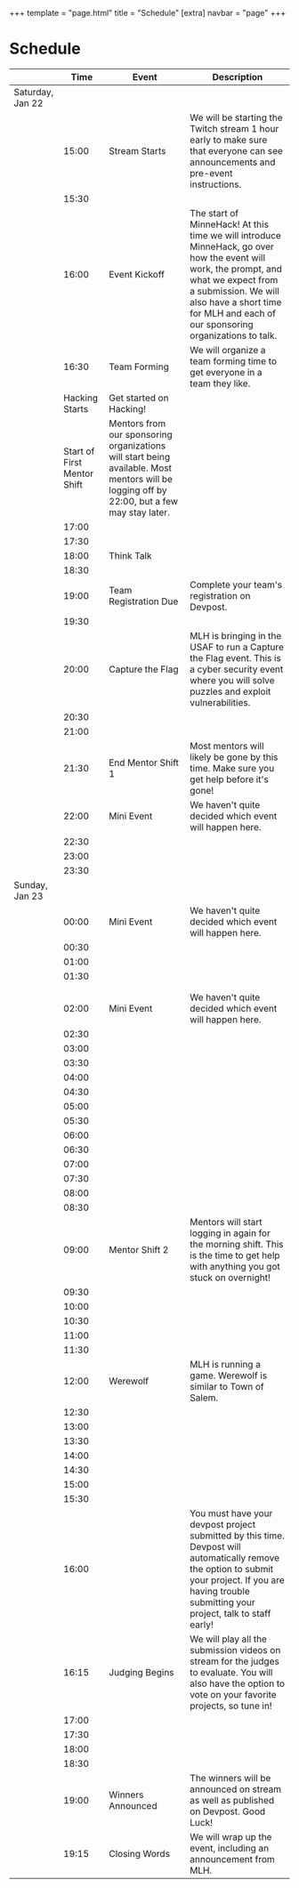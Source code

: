 +++
template = "page.html"
title = "Schedule"
[extra]
navbar = "page"
+++

# Schedule

|                  | Time                        | Event                                                                                                                                      | Description                                                                                                                                                                                                                                   |
| ---------------- | --------------------------- | ------------------------------------------------------------------------------------------------------------------------------------------ | --------------------------------------------------------------------------------------------------------------------------------------------------------------------------------------------------------------------------------------------- |
| Saturday, Jan 22 |                             |                                                                                                                                            |                                                                                                                                                                                                                                               |
|                  | 15:00                       | Stream Starts                                                                                                                              | We will be starting the Twitch stream 1 hour early to make sure that everyone can see announcements and pre-event instructions.                                                                                                               |
|                  | 15:30                       |                                                                                                                                            |                                                                                                                                                                                                                                               |
|                  | 16:00                       | Event Kickoff                                                                                                                              | The start of MinneHack! At this time we will introduce MinneHack, go over how the event will work, the prompt, and what we expect from a submission. We will also have a short time for MLH and each of our sponsoring organizations to talk. |
|                  | 16:30                       | Team Forming                                                                                                                               | We will organize a team forming time to get everyone in a team they like.                                                                                                                                                                     |
|                  | Hacking Starts              | Get started on Hacking!                                                                                                                    |
|                  | Start of First Mentor Shift | Mentors from our sponsoring organizations will start being available. Most mentors will be logging off by 22:00, but a few may stay later. |
|                  | 17:00                       |                                                                                                                                            |                                                                                                                                                                                                                                               |
|                  | 17:30                       |                                                                                                                                            |                                                                                                                                                                                                                                               |
|                  | 18:00                       | Think Talk                                                                                                                                 |                                                                                                                                                                                                                                               |
|                  | 18:30                       |                                                                                                                                            |                                                                                                                                                                                                                                               |
|                  | 19:00                       | Team Registration Due                                                                                                                      | Complete your team's registration on Devpost.                                                                                                                                                                                                 |
|                  | 19:30                       |                                                                                                                                            |                                                                                                                                                                                                                                               |
|                  | 20:00                       | Capture the Flag                                                                                                                           | MLH is bringing in the USAF to run a Capture the Flag event. This is a cyber security event where you will solve puzzles and exploit vulnerabilities.                                                                                         |
|                  | 20:30                       |
|                  | 21:00                       |                                                                                                                                            |                                                                                                                                                                                                                                               |
|                  | 21:30                       | End Mentor Shift 1                                                                                                                         | Most mentors will likely be gone by this time. Make sure you get help before it's gone!                                                                                                                                                       |
|                  | 22:00                       | Mini Event                                                                                                                                 | We haven't quite decided which event will happen here.                                                                                                                                                                                        |
|                  | 22:30                       |
|                  | 23:00                       |                                                                                                                                            |                                                                                                                                                                                                                                               |
|                  | 23:30                       |                                                                                                                                            |
| Sunday, Jan 23 |       |                   |                                                                                                                                                                                                         |
|                | 00:00 | Mini Event        | We haven't quite decided which event will happen here.                                                                                                                                                  |
|                | 00:30 |
|                | 01:00 |                   |                                                                                                                                                                                                         |
|                | 01:30 |                   |                                                                                                                                                                                                         |
|                |       |                   |                                                                                                                                                                                                         |
|                |       |                   |                                                                                                                                                                                                         |
|                | 02:00 | Mini Event        | We haven't quite decided which event will happen here.                                                                                                                                                  |
|                | 02:30 |
|                | 03:00 |                   |                                                                                                                                                                                                         |
|                | 03:30 |                   |                                                                                                                                                                                                         |
|                | 04:00 |                   |                                                                                                                                                                                                         |
|                | 04:30 |                   |                                                                                                                                                                                                         |
|                | 05:00 |                   |                                                                                                                                                                                                         |
|                | 05:30 |                   |                                                                                                                                                                                                         |
|                | 06:00 |                   |                                                                                                                                                                                                         |
|                | 06:30 |                   |                                                                                                                                                                                                         |
|                | 07:00 |                   |                                                                                                                                                                                                         |
|                | 07:30 |                   |                                                                                                                                                                                                         |
|                | 08:00 |                   |                                                                                                                                                                                                         |
|                | 08:30 |                   |                                                                                                                                                                                                         |
|                | 09:00 | Mentor Shift 2    | Mentors will start logging in again for the morning shift. This is the time to get help with anything you got stuck on overnight!                                                                       |
|                | 09:30 |                   |                                                                                                                                                                                                         |
|                | 10:00 |                   |                                                                                                                                                                                                         |
|                | 10:30 |                   |                                                                                                                                                                                                         |
|                | 11:00 |                   |                                                                                                                                                                                                         |
|                | 11:30 |                   |                                                                                                                                                                                                         |
|                | 12:00 | Werewolf          | MLH is running a game. Werewolf is similar to Town of Salem.                                                                                                                                            |
|                | 12:30 |                   |                                                                                                                                                                                                         |
|                | 13:00 |                   |                                                                                                                                                                                                         |
|                | 13:30 |                   |                                                                                                                                                                                                         |
|                | 14:00 |                   |                                                                                                                                                                                                         |
|                | 14:30 |                   |                                                                                                                                                                                                         |
|                | 15:00 |                   |                                                                                                                                                                                                         |
|                | 15:30 |                   |                                                                                                                                                                                                         |
|                | 16:00 |                   | You must have your devpost project submitted by this time. Devpost will automatically remove the option to submit your project. If you are having trouble submitting your project, talk to staff early! |
|                | 16:15 | Judging Begins    | We will play all the submission videos on stream for the judges to evaluate. You will also have the option to vote on your favorite projects, so tune in!                                               |
|                | 17:00 |                   |                                                                                                                                                                                                         |
|                | 17:30 |                   |                                                                                                                                                                                                         |
|                | 18:00 |                   |                                                                                                                                                                                                         |
|                | 18:30 |                   |                                                                                                                                                                                                         |
|                | 19:00 | Winners Announced | The winners will be announced on stream as well as published on Devpost. Good Luck!                                                                                                                     |
|                | 19:15 | Closing Words     | We will wrap up the event, including an announcement from MLH.
